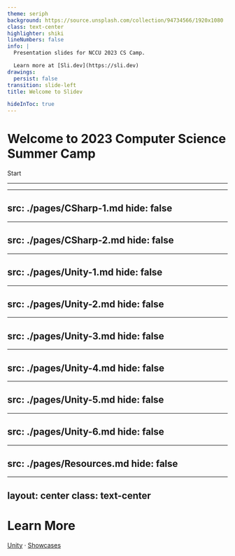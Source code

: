 ```yaml
---
theme: seriph
background: https://source.unsplash.com/collection/94734566/1920x1080
class: text-center
highlighter: shiki
lineNumbers: false
info: |
  Presentation slides for NCCU 2023 CS Camp.

  Learn more at [Sli.dev](https://sli.dev)
drawings:
  persist: false
transition: slide-left
title: Welcome to Slidev

hideInToc: true
---
```


# Welcome to 2023 Computer Science Summer Camp

<div class="pt-12">
  <span @click="$slidev.nav.next" class="px-2 py-1 rounded cursor-pointer" hover="bg-white bg-opacity-10">
    Start <carbon:arrow-right class="inline"/>
  </span>
</div>

<div class="abs-br m-6 flex gap-2">
  <a href="https://github.com/GNITOAHC/2023CSCamp" target="_blank" alt="GitHub"
    class="text-xl slidev-icon-btn opacity-50 !border-none !hover:text-white">
    <carbon-logo-github />
  </a>
</div>

---

<Toc listClass="toc" maxDepth="1" columns="2" />

---
src: ./pages/CSharp-1.md
hide: false
---

---
src: ./pages/CSharp-2.md
hide: false
---

---
src: ./pages/Unity-1.md
hide: false
---

---
src: ./pages/Unity-2.md
hide: false
---

---
src: ./pages/Unity-3.md
hide: false
---

---
src: ./pages/Unity-4.md
hide: false
---

---
src: ./pages/Unity-5.md
hide: false
---

---
src: ./pages/Unity-6.md
hide: false
---

---
src: ./pages/Resources.md
hide: false
---

---
layout: center
class: text-center
---

# Learn More

[Unity](https://unity.com) · [Showcases](https://unity.com/made-with-unity)
